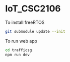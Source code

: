 # IoT_CSC2106

To install freeRTOS
```bash
git submodule update --init
```

To run web app
```bash
cd trafficsg
npm run dev
```